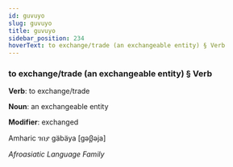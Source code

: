 ```yaml
---
id: guvuyo
slug: guvuyo
title: guvuyo
sidebar_position: 234
hoverText: to exchange/trade (an exchangeable entity) § Verb
---
```


### to exchange/trade (an exchangeable entity) § Verb

**Verb**: to exchange/trade

**Noun**: an exchangeable entity

**Modifier**: exchanged

Amharic ገበያ gäbäya [gəβ̞əja]

*Afroasiatic Language Family*
